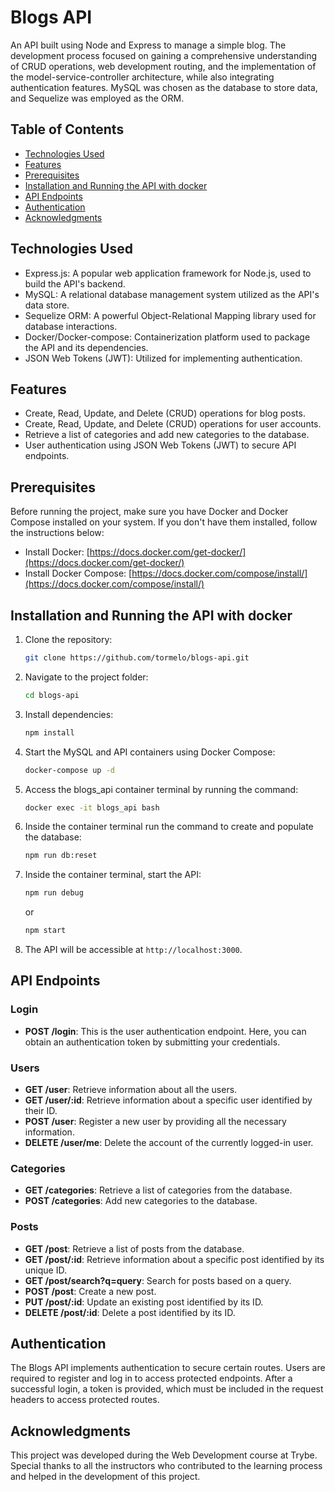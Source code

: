 # Blogs API

An API built using Node and Express to manage a simple blog. The development process focused on gaining a comprehensive understanding of CRUD operations, web development routing, and the implementation of the model-service-controller architecture, while also integrating authentication features. MySQL was chosen as the database to store data, and Sequelize was employed as the ORM.

## Table of Contents

* [Technologies Used](#technologies-used)
* [Features](#features)
* [Prerequisites](#prerequisites)
* [Installation and Running the API with docker](#installation-and-running-the-api-with-docker)
* [API Endpoints](#api-endpoints)
* [Authentication](#authentication)
* [Acknowledgments](#acknowledgments)

## Technologies Used

- Express.js: A popular web application framework for Node.js, used to build the API's backend.
- MySQL: A relational database management system utilized as the API's data store.
- Sequelize ORM: A powerful Object-Relational Mapping library used for database interactions.
- Docker/Docker-compose: Containerization platform used to package the API and its dependencies.
- JSON Web Tokens (JWT): Utilized for implementing authentication.

## Features

- Create, Read, Update, and Delete (CRUD) operations for blog posts.
- Create, Read, Update, and Delete (CRUD) operations for user accounts.
- Retrieve a list of categories and add new categories to the database.
- User authentication using JSON Web Tokens (JWT) to secure API endpoints.

## Prerequisites

Before running the project, make sure you have Docker and Docker Compose installed on your system. If you don't have them installed, follow the instructions below:

- Install Docker: [https://docs.docker.com/get-docker/](https://docs.docker.com/get-docker/)
- Install Docker Compose: [https://docs.docker.com/compose/install/](https://docs.docker.com/compose/install/)

## Installation and Running the API with docker

1. Clone the repository:
    ```bash
    git clone https://github.com/tormelo/blogs-api.git
    ```
2. Navigate to the project folder:
    ```bash
    cd blogs-api
    ```
3. Install dependencies:
    ```bash
    npm install
    ```
4. Start the MySQL and API containers using Docker Compose:
    ```bash
    docker-compose up -d
    ```
5. Access the blogs_api container terminal by running the command:
    ```bash
    docker exec -it blogs_api bash
    ```
6. Inside the container terminal run the command to create and populate the database:
    ```bash
    npm run db:reset
    ```
7. Inside the container terminal, start the API:
    ```bash
    npm run debug
    ```
    or
     ```bash
    npm start
    ```
8. The API will be accessible at `http://localhost:3000`.

## API Endpoints

### Login
- **POST /login**: This is the user authentication endpoint. Here, you can obtain an authentication token by submitting your credentials.

### Users
- **GET /user**: Retrieve information about all the users.
- **GET /user/:id**: Retrieve information about a specific user identified by their ID.
- **POST /user**: Register a new user by providing all the necessary information.
- **DELETE /user/me**: Delete the account of the currently logged-in user.

### Categories
- **GET /categories**: Retrieve a list of categories from the database.
- **POST /categories**: Add new categories to the database.

### Posts
- **GET /post**: Retrieve a list of posts from the database.
- **GET /post/:id**: Retrieve information about a specific post identified by its unique ID.
- **GET /post/search?q=query**: Search for posts based on a query.
- **POST /post**: Create a new post.
- **PUT /post/:id**: Update an existing post identified by its ID.
- **DELETE /post/:id**: Delete a post identified by its ID.

## Authentication

The Blogs API implements authentication to secure certain routes. Users are required to register and log in to access protected endpoints. After a successful login, a token is provided, which must be included in the request headers to access protected routes.

## Acknowledgments

This project was developed during the Web Development course at Trybe. Special thanks to all the instructors who contributed to the learning process and helped in the development of this project.